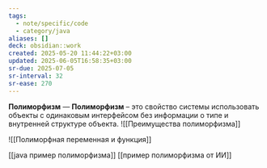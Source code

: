 ```yaml
---
tags:
  - note/specific/code
  - category/java
aliases: []
deck: obsidian::work
created: 2025-05-20 11:44:22+03:00
updated: 2025-06-05T16:58:35+03:00
sr-due: 2025-07-05
sr-interval: 32
sr-ease: 270
---
```


**Полиморфизм**
—
**Полиморфизм** – это свойство системы использовать объекты с одинаковым интерфейсом без информации о типе и внутренней структуре объекта.
![[Преимущества полиморфизма]]

![[Полиморфная переменная и функция]]

[[java пример полиморфизма]]
[[пример полиморфизма от ИИ]]
